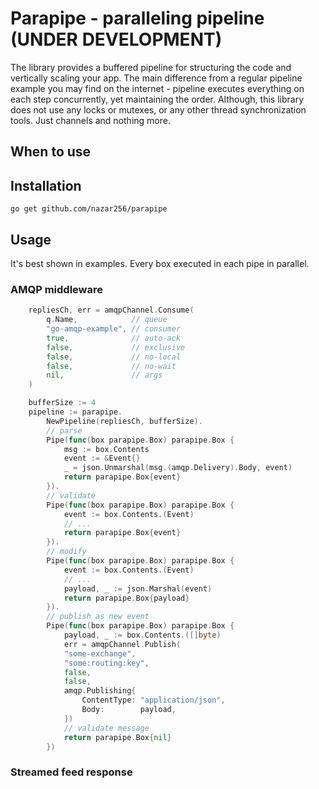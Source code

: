 Parapipe - paralleling pipeline (UNDER DEVELOPMENT)
===============================

The library provides a buffered pipeline for structuring the code and vertically scaling your app. The main difference
from a regular pipeline example you may find on the internet - pipeline executes everything on each step concurrently,
yet maintaining the order. Although, this library does not use any locks or mutexes, or any other thread synchronization
tools. Just channels and nothing more.

When to use
-----------

Installation
------------

```
go get github.com/nazar256/parapipe
```

Usage
-----

It's best shown in examples.
Every box executed in each pipe in parallel.

### AMQP middleware

```go
	repliesCh, err = amqpChannel.Consume(
		q.Name,            // queue
		"go-amqp-example", // consumer
		true,              // auto-ack
		false,             // exclusive
		false,             // no-local
		false,             // no-wait
		nil,               // args
	)

	bufferSize := 4
	pipeline := parapipe.
		NewPipeline(repliesCh, bufferSize).
		// parse
		Pipe(func(box parapipe.Box) parapipe.Box {
			msg := box.Contents
			event := &Event{}
			_ = json.Unmarshal(msg.(amqp.Delivery).Body, event)
			return parapipe.Box{event}
		}).
		// validate
		Pipe(func(box parapipe.Box) parapipe.Box {
			event := box.Contents.(Event)
			// ...
			return parapipe.Box{event}
		}).
		// modify
		Pipe(func(box parapipe.Box) parapipe.Box {
			event := box.Contents.(Event)
			// ...
            payload, _ := json.Marshal(event)
			return parapipe.Box{payload}
		}).
		// publish as new event
		Pipe(func(box parapipe.Box) parapipe.Box {
			payload, _ := box.Contents.([]byte)
		    err = amqpChannel.Publish(
			"some-exchange",
			"some:routing:key",
			false,
			false,
			amqp.Publishing{
				ContentType: "application/json",
				Body:        payload,
			})
			// validate message
			return parapipe.Box{nil}
		})
```

### Streamed feed response